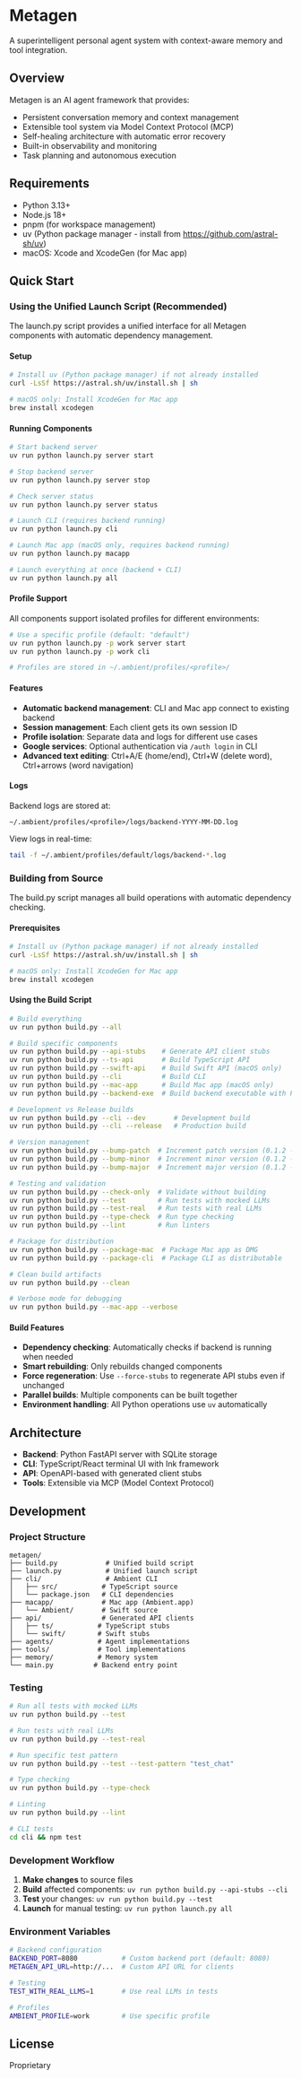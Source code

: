 # Metagen

A superintelligent personal agent system with context-aware memory and tool integration.

## Overview

Metagen is an AI agent framework that provides:
- Persistent conversation memory and context management
- Extensible tool system via Model Context Protocol (MCP)
- Self-healing architecture with automatic error recovery
- Built-in observability and monitoring
- Task planning and autonomous execution

## Requirements

- Python 3.13+
- Node.js 18+
- pnpm (for workspace management)
- uv (Python package manager - install from https://github.com/astral-sh/uv)
- macOS: Xcode and XcodeGen (for Mac app)

## Quick Start

### Using the Unified Launch Script (Recommended)

The launch.py script provides a unified interface for all Metagen components with automatic dependency management.

#### Setup
```bash
# Install uv (Python package manager) if not already installed
curl -LsSf https://astral.sh/uv/install.sh | sh

# macOS only: Install XcodeGen for Mac app
brew install xcodegen
```

#### Running Components

```bash
# Start backend server
uv run python launch.py server start

# Stop backend server
uv run python launch.py server stop

# Check server status
uv run python launch.py server status

# Launch CLI (requires backend running)
uv run python launch.py cli

# Launch Mac app (macOS only, requires backend running)
uv run python launch.py macapp

# Launch everything at once (backend + CLI)
uv run python launch.py all
```

#### Profile Support

All components support isolated profiles for different environments:

```bash
# Use a specific profile (default: "default")
uv run python launch.py -p work server start
uv run python launch.py -p work cli

# Profiles are stored in ~/.ambient/profiles/<profile>/
```

#### Features
- **Automatic backend management**: CLI and Mac app connect to existing backend
- **Session management**: Each client gets its own session ID
- **Profile isolation**: Separate data and logs for different use cases
- **Google services**: Optional authentication via `/auth login` in CLI
- **Advanced text editing**: Ctrl+A/E (home/end), Ctrl+W (delete word), Ctrl+arrows (word navigation)

#### Logs
Backend logs are stored at:
```
~/.ambient/profiles/<profile>/logs/backend-YYYY-MM-DD.log
```

View logs in real-time:
```bash
tail -f ~/.ambient/profiles/default/logs/backend-*.log
```

### Building from Source

The build.py script manages all build operations with automatic dependency checking.

#### Prerequisites
```bash
# Install uv (Python package manager) if not already installed
curl -LsSf https://astral.sh/uv/install.sh | sh

# macOS only: Install XcodeGen for Mac app
brew install xcodegen
```

#### Using the Build Script

```bash
# Build everything
uv run python build.py --all

# Build specific components
uv run python build.py --api-stubs    # Generate API client stubs
uv run python build.py --ts-api       # Build TypeScript API
uv run python build.py --swift-api    # Build Swift API (macOS only)
uv run python build.py --cli          # Build CLI
uv run python build.py --mac-app      # Build Mac app (macOS only)
uv run python build.py --backend-exe  # Build backend executable with PyInstaller

# Development vs Release builds
uv run python build.py --cli --dev       # Development build
uv run python build.py --cli --release   # Production build

# Version management
uv run python build.py --bump-patch  # Increment patch version (0.1.2 -> 0.1.3)
uv run python build.py --bump-minor  # Increment minor version (0.1.2 -> 0.2.0)
uv run python build.py --bump-major  # Increment major version (0.1.2 -> 1.0.0)

# Testing and validation
uv run python build.py --check-only  # Validate without building
uv run python build.py --test        # Run tests with mocked LLMs
uv run python build.py --test-real   # Run tests with real LLMs
uv run python build.py --type-check  # Run type checking
uv run python build.py --lint        # Run linters

# Package for distribution
uv run python build.py --package-mac  # Package Mac app as DMG
uv run python build.py --package-cli  # Package CLI as distributable

# Clean build artifacts
uv run python build.py --clean

# Verbose mode for debugging
uv run python build.py --mac-app --verbose
```

#### Build Features

- **Dependency checking**: Automatically checks if backend is running when needed
- **Smart rebuilding**: Only rebuilds changed components
- **Force regeneration**: Use `--force-stubs` to regenerate API stubs even if unchanged
- **Parallel builds**: Multiple components can be built together
- **Environment handling**: All Python operations use `uv` automatically

## Architecture

- **Backend**: Python FastAPI server with SQLite storage
- **CLI**: TypeScript/React terminal UI with Ink framework  
- **API**: OpenAPI-based with generated client stubs
- **Tools**: Extensible via MCP (Model Context Protocol)

## Development

### Project Structure
```
metagen/
├── build.py            # Unified build script
├── launch.py           # Unified launch script
├── cli/                # Ambient CLI
│   ├── src/           # TypeScript source
│   └── package.json   # CLI dependencies
├── macapp/            # Mac app (Ambient.app)
│   └── Ambient/       # Swift source
├── api/               # Generated API clients
│   ├── ts/           # TypeScript stubs
│   └── swift/        # Swift stubs
├── agents/           # Agent implementations
├── tools/            # Tool implementations
├── memory/           # Memory system
└── main.py          # Backend entry point
```

### Testing
```bash
# Run all tests with mocked LLMs
uv run python build.py --test

# Run tests with real LLMs
uv run python build.py --test-real

# Run specific test pattern
uv run python build.py --test --test-pattern "test_chat"

# Type checking
uv run python build.py --type-check

# Linting
uv run python build.py --lint

# CLI tests  
cd cli && npm test
```

### Development Workflow

1. **Make changes** to source files
2. **Build** affected components: `uv run python build.py --api-stubs --cli`
3. **Test** your changes: `uv run python build.py --test`
4. **Launch** for manual testing: `uv run python launch.py all`

### Environment Variables

```bash
# Backend configuration
BACKEND_PORT=8080           # Custom backend port (default: 8080)
METAGEN_API_URL=http://...  # Custom API URL for clients

# Testing
TEST_WITH_REAL_LLMS=1       # Use real LLMs in tests

# Profiles
AMBIENT_PROFILE=work        # Use specific profile
```

## License

Proprietary